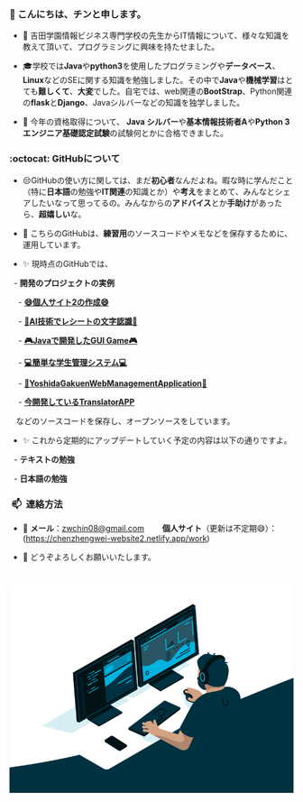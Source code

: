 <h3 align>👋 こんにちは、チンと申します。</h3>

- :school: 吉田学園情報ビジネス専門学校の先生からIT情報について、様々な知識を教えて頂いて、プログラミングに興味を持たせました。

- :mortar_board:学校では**Java**や**python3**を使用したプログラミングや**データベース**、**Linux**などのSEに関する知識を勉強しました。その中で**Java**や**機械学習**はとても**難しくて**、**大変**でした。自宅では、web関連の**BootStrap**、Python関連の**flask**と**Django**、Javaシルバーなどの知識を独学しました。

- 🌱 今年の資格取得について、 **Java シルバー**や**基本情報技術者A**や**Python 3 エンジニア基礎認定試験**の試験何とかに合格できました。

<h3 align> :octocat: GitHubについて</h3>

- 😒GitHubの使い方に関しては、まだ**初心者**なんだよね。暇な時に学んだこと（特に**日本語**の勉強や**IT関連**の知識とか）や**考え**をまとめて、みんなとシェアしたいなって思ってるの。みんなからの**アドバイス**とか**手助け**があったら、**超嬉しい**な。

- :memo: こちらのGitHubは、**練習用**のソースコードやメモなどを保存するために、運用しています。

- :sparkles: 現時点のGitHubでは、  

  - **開発のプロジェクトの実例**  
  
    - [**😄個人サイト2の作成😄**](https://chenzhengwei.netlify.app)

    - [**🤖AI技術でレシートの文字認識🤖**](https://github.com/zwchin08/TextRecognition)

    - [**🎮Javaで開発したGUI Game🎮**](https://chenzhengwei.netlify.app)

    - [**💻簡単な学生管理システム💻**](https://github.com/zwchin08/StudentManagement)
    
    - [**🐸YoshidaGakuenWebManagementApplication🐸**](https://github.com/zwchin08/YoshidaGakuen-web-management)
    
    - [**今開発しているTranslatorAPP**](https://github.com/zwchin08/TranslatorAPP)
   
   などのソースコードを保存し、オープンソースをしています。

- :sparkles: これから定期的にアップデートしていく予定の内容は以下の通りですよ。

  - **テキストの勉強**  

  - **日本語の勉強**

<h3 align>  📫  連絡方法</h3>

- :email: **メール**：zwchin08@gmail.com　　 **個人サイト**（更新は不定期:sweat_smile:）：(https://chenzhengwei-website2.netlify.app/work)

- 🤝 どうぞよろしくお願いいたします。

 <a href="https://chenzhengwei.netlify.app"><img align="center" alt="GIF" src="https://github.com/zwchin08/zwchin08/blob/main/code.gif?raw=true" />

